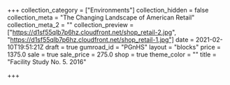 +++
collection_category = ["Environments"]
collection_hidden = false
collection_meta = "The Changing Landscape of American Retail"
collection_meta_2 = ""
collection_preview = ["https://d1sf55qlb7p6hz.cloudfront.net/shop_retail-2.jpg", "https://d1sf55qlb7p6hz.cloudfront.net/shop_retail-1.jpg"]
date = 2021-02-10T19:51:21Z
draft = true
gumroad_id = "PGnHS"
layout = "blocks"
price = 1375.0
sale = true
sale_price = 275.0
shop = true
theme_color = ""
title = "Facility Study No. 5. 2016"

+++
